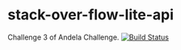 # stack-over-flow-lite-api
Challenge 3 of Andela Challenge. [![Build Status](https://travis-ci.com/arthurarty/stack-over-flow-lite-api.svg?branch=develop)](https://travis-ci.com/arthurarty/stack-over-flow-lite-api)
